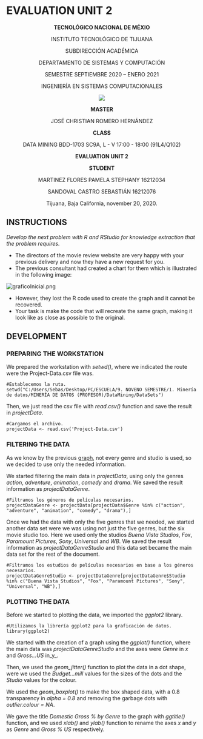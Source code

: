 # EVALUATION UNIT 2

<div align="center">

**TECNOLÓGICO NACIONAL DE MÉXIO**

INSTITUTO TECNOLÓGICO DE TIJUANA

SUBDIRECCIÓN ACADÉMICA
 
DEPARTAMENTO DE SISTEMAS Y COMPUTACIÓN
 
SEMESTRE SEPTIEMBRE 2020 – ENERO 2021

INGENIERÍA EN SISTEMAS COMPUTACIONALES

 
 [![](https://upload.wikimedia.org/wikipedia/commons/2/2e/ITT.jpg)](https://upload.wikimedia.org/wikipedia/commons/2/2e/ITT.jpg)

**MASTER**

JOSÉ CHRISTIAN ROMERO HERNÁNDEZ

**CLASS**

DATA MINING
BDD-1703 SC9A, L - V 17:00 - 18:00 (91L4/Q102)


**EVALUATION UNIT 2**


**STUDENT**

MARTINEZ FLORES PAMELA STEPHANY	16212034

SANDOVAL CASTRO SEBASTIÁN	16212076


Tijuana, Baja California, november 20, 2020.

</div>

## INSTRUCTIONS

_Develop the next problem with R and RStudio for knowledge extraction
that the problem requires._

- The directors of the movie review website are very happy with your previous delivery and now they have a new request for you.
- The previous consultant had created a chart for them which is illustrated in the following image:

![graficoInicial.png](https://raw.github.com/sebastiansandovalcastro/DataMining/images/unit2/evaluation/graficoInicial.png)

- However, they lost the R code used to create the graph and it cannot be recovered.
- Your task is make the code that will recreate the same graph, making it look like as close as possible to the original.

## DEVELOPMENT

### PREPARING THE WORKSTATION

We prepared the workstation with _setwd()_, where we indicated the route were the Project-Data.csv file was.

	#Establecemos la ruta.
	setwd("C:/Users/Sebas/Desktop/PC/ESCUELA/9. NOVENO SEMESTRE/1. Minería de datos/MINERÍA DE DATOS (PROFESOR)/DataMining/DataSets")

Then, we just read the csv file with _read.csv()_ function and save the result in _projectData_.

	#Cargamos el archivo.
	projectData <- read.csv('Project-Data.csv')

### FILTERING THE DATA

As we know by the previous [graph](https://raw.github.com/sebastiansandovalcastro/DataMining/images/unit2/evaluation/graficoInicial.png), not every genre and studio is used, so we decided to use only the needed information.

We started filtering the main data in _projectData_, using only the genres _action_, _adventure_, _animation_, _comedy_ and _drama_. We saved the result information as _projectDataGenre_.

	#Filtramos los géneros de películas necesarios.
	projectDataGenre <- projectData[projectData$Genre %in% c("action", "adventure", "animation", "comedy", "drama"),]

Once we had the data with only the five genres that we needed, we started another data set were we was using not just the five genres, but the six movie studio too. Here we used only the studios _Buena Vista Studios_, _Fox_, _Paramount Pictures_, _Sony_, _Universal_ and _WB_. We saved the result information as _projectDataGenreStudio_ and this data set became the main data set for the rest of the document.

	#Filtramos los estudios de películas necesarios en base a los géneros necesarios.
	projectDataGenreStudio <- projectDataGenre[projectDataGenre$Studio %in% c("Buena Vista Studios", "Fox", "Paramount Pictures", "Sony", "Universal", "WB"),]

### PLOTTING THE DATA

Before we started to plotting the data, we imported the _ggplot2_ library.

	#Utilizamos la librería ggplot2 para la graficación de datos.
	library(ggplot2)

We started with the creation of a graph using the _ggplot()_ function, where the main data was _projectDataGenreStudio_ and the axes were _Genre_ in _x_ and _Gross...US_ in_y_.

Then, we used the _geom_jitter()_ function to plot the data in a dot shape, were we used the _Budget...mill_ values for the sizes of the dots and the _Studio_ values for the colour.

We used the _geom_boxplot()_ to make the box shaped data, with a 0.8 transparency in _alpha = 0.8_ and removing the garbage dots with _outlier.colour = NA_.

We gave the title _Domestic Gross % by Genre_ to the graph with _ggtitle()_ function, and we used _xlab()_ and _ylab()_ function to rename the axes _x_ and _y_ as _Genre_ and _Gross % US_ respectively.